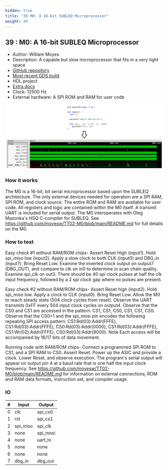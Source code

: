 ```yaml
---
hidden: true
title: "39 M0: A 16-bit SUBLEQ Microprocessor"
weight: 40
---
```


## 39 : M0: A 16-bit SUBLEQ Microprocessor

* Author: William Moyes
* Description: A capable but slow microprocessor that fits in a very tight space
* [GitHub repository](https://github.com/moyesw/TT02-M0)
* [Most recent GDS build](https://github.com/moyesw/TT02-M0/actions/runs/3598275101)
* HDL project
* [Extra docs](https://github.com/moyesw/TT02-M0/blob/main/README.md)
* Clock: 12500 Hz
* External hardware: A SPI ROM and RAM for user code

![picture](images/hello_c.png)

### How it works

The M0 is a 16-bit, bit serial microprocessor based upon the SUBLEQ architecture. The only external devices needed for operation are a SPI RAM, SPI ROM, and clock source. The entire ROM and RAM are available for user code.  All registers and logic are contained within the M0 itself. A transmit UART is included for serial output. The M0 interoperates with Oleg Mazonka's HSQ C-compiler for SUBLEQ. See https://github.com/moyesw/TT02-M0/blob/main/README.md for full details on the M0.

### How to test

Easy check #1 without RAM/ROM chips- Assert Reset High (input1). Hold spi_miso low (input2). Apply a slow clock to both CLK (input0) and DBG_in (input7). Bring Reset Low. Examine the inverted clock output on output7 (DBG_OUT), and compare to clk on in0 to determine io scan chain quality. Examine spi_clk on out3. There should be 40 spi clock pulses at half the clk input frequency, followed by a 2 spi clock gap where no pulses are present.

Easy check #2 without RAM/ROM chips- Assert Reset high (input2). Hold spi_miso low. Apply a clock to CLK (input0). Bring Reset Low. Allow the M0 to reach steady state (504 clock cycles from reset). Observe the UART transmits 0xFF every 504 input clock cycles on output4. Observe that the CS0 and CS1 are accessed in the pattern: CS1, CS1, CS0, CS1, CS1, CS0. Observe that the CS0+1 and the spi_mosi pin encodes the following repeating SPI access pattern: CS1:Rd(03):Addr(FFFE), CS1:Rd(03):Addr(FFFE), CS0:Rd(03):Addr(0000), CS1:Rd(03):Addr(FFFE), CS1:Wr(02):Addr(FFFE), CS0:Rd(03):Addr(8000). Note Each access will be accompanied by 16/17 bits of data movement.

Running code with RAM/ROM chips- Connect a programmed SPI ROM to CS1, and a SPI RAM to CS0. Assert Reset. Power up the ASIC and provide a clock. Lower Reset, and observe execution. The program's serial output will appear on output pin 4 at a baud rate that is one half the input clock frequency. See https://github.com/moyesw/TT02-M0/blob/main/README.md for information on external connections, ROM and RAM data formats, instruction set, and compiler usage.


### IO

| # | Input        | Output       |
|---|--------------|--------------|
| 0 | clk  | spi_cs0 |
| 1 | rst  | spi_cs1 |
| 2 | spi_miso  | spi_clk |
| 3 | none  | spi_mosi |
| 4 | none  | uart_tx |
| 5 | none  | none |
| 6 | none  | none |
| 7 | dbg_in  | dbg_out |
